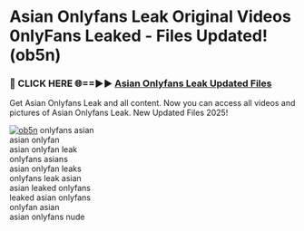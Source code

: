 # Asian Onlyfans Leak Original Videos 0nlyFans Leaked - Files Updated! (ob5n)

<h3>🔴 CLICK HERE 🌐==►► <a href="https://tinyurl.com/2wckxsce" rel="nofollow">Asian Onlyfans Leak Updated Files</a></h3>

Get Asian Onlyfans Leak and all content. Now you can access all videos and pictures of Asian Onlyfans Leak. New Updated Files 2025!

[![ob5n](https://i.imgur.com/AFduVYN.gif)](https://tinyurl.com/2wckxsce)
onlyfans asian<br>
asian onlyfan<br>
asian onlyfan leak<br>
onlyfans asians<br>
asian onlyfan leaks<br>
onlyfans leak asian<br>
asian leaked onlyfans<br>
leaked asian onlyfans<br>
onlyfan asian<br>
asian onlyfans nude
